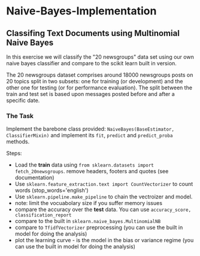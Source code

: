 # Naive-Bayes-Implementation

## Classifing Text Documents using Multinomial Naive Bayes
In this exercise we will classify the "20 newsgroups" data set using our own naive bayes classifier and compare to the scikit learn built in version.

The 20 newsgroups dataset comprises around 18000 newsgroups posts on 20 topics split in two subsets: one for training (or development) and the other one for testing (or for performance evaluation). The split between the train and test set is based upon messages posted before and after a specific date.

### The Task
Implement the barebone class provided: `NaiveBayes(BaseEstimator, ClassifierMixin)` and implement its `fit`, `predict` and `predict_proba` methods.

Steps:
* Load the **train** data using `from sklearn.datasets import fetch_20newsgroups`. remove headers, footers and quotes (see documentation)
* Use `sklearn.feature_extraction.text import CountVectorizer` to count words (stop_words='english')
* Use `sklearn.pipeline.make_pipeline` to chain the vectroizer and model.
* note: limit the vocuabolary size if you suffer memory issues
* compare the accuracy over the **test** data. You can use `accuracy_score, classification_report`
* compare to the built in `sklearn.naive_bayes.MultinomialNB`
* compare to `TfidfVectorizer` preprocessing (you can use the built in model for doing the analysis)
* plot the learning curve - is the model in the bias or variance regime (you can use the built in model for doing the analysis)
